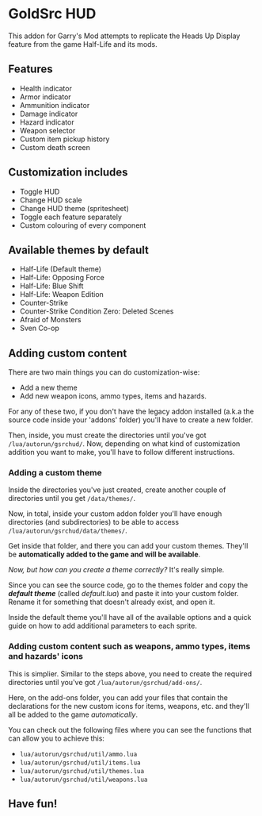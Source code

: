 # GoldSrc HUD
This addon for Garry's Mod attempts to replicate the Heads Up Display feature from the game Half-Life and its mods.

## Features
+   Health indicator
+   Armor indicator
+   Ammunition indicator
+   Damage indicator
+   Hazard indicator
+   Weapon selector
+   Custom item pickup history
+	Custom death screen

## Customization includes
+   Toggle HUD
+   Change HUD scale
+   Change HUD theme (spritesheet)
+   Toggle each feature separately
+   Custom colouring of every component

## Available themes by default
+	Half-Life (Default theme)
+	Half-Life: Opposing Force
+	Half-Life: Blue Shift
+   Half-Life: Weapon Edition
+	Counter-Strike
+	Counter-Strike Condition Zero: Deleted Scenes
+	Afraid of Monsters
+	Sven Co-op

## Adding custom content
There are two main things you can do customization-wise:

+   Add a new theme
+   Add new weapon icons, ammo types, items and hazards.

For any of these two, if you don't have the legacy addon installed (a.k.a the source code inside your 'addons' folder) you'll have to create a new folder.

Then, inside, you must create the directories until you've got `/lua/autorun/gsrchud/`. Now, depending on what kind of customization addition you want to make, you'll have to follow different instructions.

### Adding a custom theme
Inside the directories you've just created, create another couple of directories until you get `/data/themes/`.

Now, in total, inside your custom addon folder you'll have enough directories (and subdirectories) to be able to access `/lua/autorun/gsrchud/data/themes/`.

Get inside that folder, and there you can add your custom themes. They'll be **automatically added to the game and will be available**.

_Now, but how can you create a theme correctly?_ It's really simple.

Since you can see the source code, go to the themes folder and copy the _**default theme**_ (called _default.lua_) and paste it into your custom folder. Rename it for something that doesn't already exist, and open it.

Inside the default theme you'll have all of the available options and a quick guide on how to add additional parameters to each sprite.

### Adding custom content such as weapons, ammo types, items and hazards' icons
This is simplier. Similar to the steps above, you need to create the required directories until you've got `/lua/autorun/gsrchud/add-ons/`.

Here, on the add-ons folder, you can add your files that contain the declarations for the new custom icons for items, weapons, etc. and they'll all be added to the game _automatically_.

You can check out the following files where you can see the functions that can allow you to achieve this:

+   `lua/autorun/gsrchud/util/ammo.lua`
+   `lua/autorun/gsrchud/util/items.lua`
+   `lua/autorun/gsrchud/util/themes.lua`
+   `lua/autorun/gsrchud/util/weapons.lua`

## Have fun!